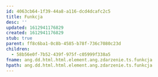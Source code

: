 ```yaml
---
id: 4063cb64-1f39-44a8-a116-dcd4dcafc2c5
title: Funkcja
desc: ''
updated: 1612941176829
created: 1612941176829
stub: true
parent: ff8c6ba1-0c8b-4585-b78f-736c7080c23d
children:
  - 58b56e0f-7b52-439f-975f-c05999f338a5
fname: ang.dd.html.html.element.ang.zdarzenie.ts.funkcja
hpath: ang.dd.html.html.element.ang.zdarzenie.ts.funkcja
---
```



